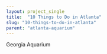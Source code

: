 ```yaml
---
layout: project_single
title:  "10 Things to Do in Atlanta"
slug: "10-things-to-do-in-atlanta"
parent: "atlanta-aquarium"
---
```

Georgia Aquarium